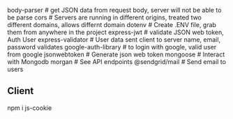 body-parser # get JSON data from request body, server will not be able to be parse
cors # Servers are running in different origins, treated two different domains, allows differnt domain
dotenv # Create .ENV file, grab them from anywhere in the project
express-jwt # validate JSON web token, Auth User
express-validator # User data sent client to server name, email, password validates
google-auth-library # to login with google, valid user from google
jsonwebtoken # Generate json web token
mongoose # Interact with Mongodb
morgan # See API endpoints
@sendgrid/mail # Send email to users




## Client
npm i js-cookie